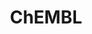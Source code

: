 ---
bigquery: https://console.cloud.google.com/bigquery?p=patents-public-data&d=ebi_chembl&page=dataset
citation: '"The ChEMBL database in 2017." Anna Gaulton, Anne Hersey, Michał Nowotka,
  A Patrícia Bento, Jon Chambers, David Mendez, Prudence Mutowo, Francis Atkinson,
  Louisa J Bellis, Elena Cibrián-Uhalte, Mark Davies, Nathan Dedman, Anneli Karlsson,
  María Paula Magariños, John P Overington, George Papadatos, Ines Smit, Andrew R
  Leach Nucleic acids Research (2017) 45 (Database Issue), D945-D954'
contributors: European Bioinformatics Institute
cost: None
description: ChEMBL Data is a manually curated database of small molecules used in
  drug discovery, including information about existing patented drugs.
documentation: 'schema: https://www.ebi.ac.uk/chembl/db_schema


  '
last_edit: Mon, 04 Apr 2022 19:07:30 GMT
location: https://console.cloud.google.com/marketplace/product/google_patents_public_datasets/chembl
maintained_by: EMBL-EBI, an outstation of European Molecular Biology Laboratory
related_publications: '

  ChEMBL: towards direct deposition of bioassay data.


  Mendez D, Gaulton A, Bento AP, Chambers J, De Veij M, Félix E, Magariños MP, Mosquera
  JF, Mutowo P, Nowotka M, Gordillo-Marañón M, Hunter F, Junco L, Mugumbate G, Rodriguez-Lopez
  M, Atkinson F, Bosc N, Radoux CJ, Segura-Cabrera A, Hersey A, Leach AR.


  — Nucleic Acids Res. 2019; 47(D1):D930-D940. doi: 10.1093/nar/gky1075

  '
schema_fields: '[''curation_comment'', ''parent_id'', ''published_relation'', ''ref_id'',
  ''relationship_type'', ''therapeutic_flag'', ''smid'', ''type'', ''record_id'',
  ''met_id'', ''clo_id'', ''standard_upper_value'', ''l1'', ''domain_id'', ''mesh_id'',
  ''targrel_id'', ''compound_key'', ''mol_irac_id'', ''l3'', ''level4'', ''indication_class'',
  ''priority'', ''assay_strain'', ''nda_type'', ''standard_type'', ''organism'', ''authors'',
  ''availability_type'', ''related_tid'', ''subgroup'', ''black_box_warning'', ''usan_stem'',
  ''drugind_id'', ''species_group_flag'', ''hrac_code'', ''drug_substance_flag'',
  ''relation'', ''end_position'', ''standard_value'', ''canonical_smiles'', ''selectivity_comment'',
  ''standard_units'', ''warning_type'', ''who_name'', ''level1'', ''normal_range_min'',
  ''withdrawn_reason'', ''mol_frac_id'', ''metref_id'', ''target_type'', ''innovator_company'',
  ''standard_text_value'', ''irac_class_id'', ''ddd_units'', ''parent_go_id'', ''l8'',
  ''warning_class'', ''full_mwt'', ''drug_product_flag'', ''pchembl_value'', ''mc_organism'',
  ''title'', ''withdrawn_flag'', ''binding_site_comment'', ''level5'', ''withdrawn_class'',
  ''actsm_id'', ''natural_product'', ''acd_logp'', ''standard_relation'', ''src_short_name'',
  ''component_id'', ''direct_interaction'', ''company'', ''rtb'', ''relationship_desc'',
  ''level2_description'', ''efo_id'', ''assay_desc'', ''activity_comment'', ''caloha_id'',
  ''year'', ''entity_type'', ''definition'', ''mec_id'', ''bei'', ''ref_type'', ''cell_ontology_id'',
  ''bto_id'', ''variant_id'', ''prod_pat_id'', ''who_extra'', ''l7'', ''ad_type'',
  ''pathway_key'', ''dosed_ingredient'', ''short_name'', ''mechanism_comment'', ''domain_type'',
  ''withdrawn_country'', ''full_molformula'', ''chebi_par_id'', ''standard_flag'',
  ''site_residues'', ''targcomp_id'', ''last_page'', ''target_desc'', ''le'', ''rgid'',
  ''issue'', ''alert_id'', ''ass_cls_map_id'', ''research_stem'', ''assay_tax_id'',
  ''l6'', ''level2'', ''doc_type'', ''first_approval'', ''ingredient'', ''assay_tissue'',
  ''comp_class_id'', ''stat'', ''cell_name'', ''country'', ''chirality'', ''first_in_class'',
  ''warning_country'', ''mc_target_name'', ''std_act_id'', ''qudt_units'', ''parameter_value'',
  ''action_type'', ''usan_stem_id'', ''last_active'', ''units'', ''pubmed_id'', ''irac_code'',
  ''cx_logd'', ''aromatic_rings'', ''mol_hrac_id'', ''cl_lincs_id'', ''hbd_lipinski'',
  ''src_compound_id'', ''comments'', ''protein_class_desc'', ''set_name'', ''start_position'',
  ''withdrawn_year'', ''job_id'', ''max_phase_for_ind'', ''version'', ''component_type'',
  ''acd_logd'', ''active_ingredient'', ''ap_id'', ''drug_record_id'', ''compound_name'',
  ''trade_name'', ''assay_type'', ''acd_most_bpka'', ''tissue_id'', ''usan_substem'',
  ''path'', ''compsyn_id'', ''hbd'', ''relationship'', ''confidence'', ''met_conversion'',
  ''molecular_mechanism'', ''assay_subcellular_fraction'', ''qed_weighted'', ''patent_expire_date'',
  ''res_stem_id'', ''applicant_full_name'', ''db_version'', ''publication_number'',
  ''orig_description'', ''pref_name'', ''helm_notation'', ''parent_molregno'', ''cpd_str_alert_id'',
  ''previous_company'', ''journal'', ''text_value'', ''prodrug'', ''label'', ''first_page'',
  ''class_type'', ''chembl_id'', ''approval_date'', ''published_units'', ''cell_source_organism'',
  ''mechanism_of_action'', ''assay_class_id'', ''go_id'', ''smarts'', ''mc_target_type'',
  ''domain_description'', ''sequence'', ''ddd_comment'', ''submission_date'', ''acd_most_apka'',
  ''parameter_type'', ''bao_format'', ''num_lipinski_ro5_violations'', ''data_validity_comment'',
  ''source_domain_id'', ''component_synonym'', ''lle'', ''cx_logp'', ''oral'', ''doc_id'',
  ''max_phase'', ''warning_description'', ''bao_id'', ''protein_class_id'', ''aidx'',
  ''tid_fixed'', ''tax_id'', ''oc_id'', ''hba'', ''assay_id'', ''warnref_id'', ''ridx'',
  ''protclasssyn_id'', ''parent_type'', ''pathway_id'', ''standard_inchi'', ''ref_url'',
  ''usan_stem_definition'', ''abstract'', ''src_assay_id'', ''patent_use_code'', ''src_id'',
  ''comp_go_id'', ''num_ro5_violations'', ''parenteral'', ''creation_date'', ''cx_most_bpka'',
  ''route'', ''synonyms'', ''molecule_type'', ''warning_id'', ''indref_id'', ''efo_term'',
  ''confidence_score'', ''prediction_method'', ''published_value'', ''patent_no'',
  ''ro3_pass'', ''normal_range_max'', ''level3_description'', ''cidx'', ''updated_on'',
  ''l5'', ''co_stem_id'', ''molsyn_id'', ''strength'', ''activity_count'', ''metabolite_record_id'',
  ''level4_description'', ''hrac_class_id'', ''mw_monoisotopic'', ''ddd_admr'', ''dosage_form'',
  ''site_id'', ''db_source'', ''result_flag'', ''active_molregno'', ''enzyme_name'',
  ''aspect'', ''published_type'', ''substrate_record_id'', ''name'', ''upper_value'',
  ''level1_description'', ''usan_year'', ''assay_source'', ''homologue'', ''delist_flag'',
  ''value'', ''cellosaurus_id'', ''syn_type'', ''cell_description'', ''major_class'',
  ''entity_id'', ''activity_id'', ''heavy_atoms'', ''stem'', ''ddd_value'', ''topical'',
  ''sequence_md5sum'', ''mc_target_accession'', ''sei'', ''standard_inchi_key'', ''assay_organism'',
  ''cell_source_tax_id'', ''assay_category'', ''alert_set_id'', ''frac_code'', ''stem_class'',
  ''patent_id'', ''tbl'', ''predbind_id'', ''volume'', ''mc_tax_id'', ''accession'',
  ''target_mapping'', ''alogp'', ''src_description'', ''polymer_flag'', ''doi'', ''toid'',
  ''psa'', ''assay_test_type'', ''mol_atc_id'', ''frac_class_id'', ''compd_id'', ''downgraded'',
  ''formulation_id'', ''protein_class_synonym'', ''uo_units'', ''status'', ''tid'',
  ''level3'', ''cell_source_tissue'', ''enzyme_tid'', ''l4'', ''ddd_id'', ''potential_duplicate'',
  ''class_level'', ''mecref_id'', ''structure_type'', ''curated_by'', ''cell_id'',
  ''source'', ''disease_efficacy'', ''num_alerts'', ''bao_endpoint'', ''mesh_heading'',
  ''as_id'', ''cx_most_apka'', ''idx'', ''annotation'', ''isoform'', ''inorganic_flag'',
  ''warning_year'', ''description'', ''uberon_id'', ''assay_cell_type'', ''sitecomp_id'',
  ''biocomp_id'', ''updated_by'', ''l2'', ''molecular_species'', ''domain_name'',
  ''mw_freebase'', ''hba_lipinski'', ''site_name'', ''met_comment'', ''alert_name'',
  ''assay_param_id'', ''product_id'', ''molfile'', ''atc_code'', ''molregno'', ''log_id'',
  ''mutation'']'
shortname: chembl
tags:
- biotechnology
- health
- chemical
- bioinformatics
- medical
terms_of_use: CC BY-SA 3.0
title: ChEMBL
uuid: e232a192-965c-4ec9-904c-155b6dfe56c5
---